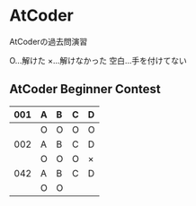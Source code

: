 # AtCoder
AtCoderの過去問演習

O...解けた
×...解けなかった
空白...手を付けてない
## AtCoder Beginner Contest
|001|A|B|C|D|
|:---|:---|:---|:---|:---|
||O|O|O|O|
|002|A|B|C|D|
||O|O|O|×|
|042|A|B|C|D|
||O|O|||

